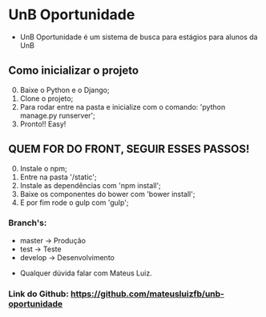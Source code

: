 # UnB Oportunidade
- UnB Oportunidade é um sistema de busca para estágios para alunos da UnB

## Como inicializar o projeto

0. Baixe o Python e o Django;
1. Clone o projeto;
2. Para rodar entre na pasta e inicialize com o comando: 'python manage.py runserver';
3. Pronto!! Easy!

## QUEM FOR DO FRONT, SEGUIR ESSES PASSOS!

0. Instale o npm;
1. Entre na pasta '/static';
2. Instale as dependências com 'npm install';
3. Baixe os componentes do bower com 'bower install';
4. E por fim rode o gulp com 'gulp';


### Branch's:

- master -> Produção
- test -> Teste
- develop -> Desenvolvimento

* Qualquer dúvida falar com Mateus Luiz.

### Link do Github: https://github.com/mateusluizfb/unb-oportunidade
